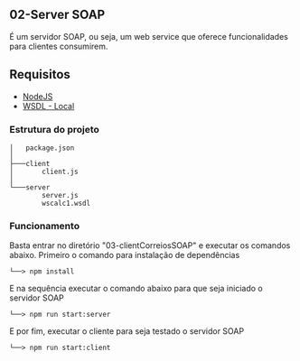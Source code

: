 ## 02-Server SOAP

É um servidor SOAP, ou seja, um web service que oferece funcionalidades para clientes consumirem.

## Requisitos

- [NodeJS](https://nodejs.org/en)
- [WSDL - Local](https://github.com/Fredon99/PUCRS_Memorial/blob/main/07-WebServices/03-serverSOAP/server/wscalc1.wsdl)

### Estrutura do projeto

```
│   package.json
│
├───client
│       client.js
│
└───server
        server.js
        wscalc1.wsdl
```

### Funcionamento

Basta entrar no diretório "03-clientCorreiosSOAP" e executar os comandos abaixo. Primeiro o comando para instalação de dependências

```
└──> npm install
```
E na sequência executar o comando abaixo para que seja iniciado o servidor SOAP

```
└──> npm run start:server
```

E por fim, executar o cliente para seja testado o servidor SOAP

```
└──> npm run start:client
```



